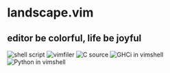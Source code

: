 landscape.vim
==================================
editor be colorful, life be joyful
----------------------------------
![shell script](https://github.com/itchyny/landscape.vim/raw/master/img/1.png)
![vimfiler](https://github.com/itchyny/landscape.vim/raw/master/img/2.png)
![C source](https://github.com/itchyny/landscape.vim/raw/master/img/3.png)
![GHCi in vimshell](https://github.com/itchyny/landscape.vim/raw/master/img/4.png)
![Python in vimshell](https://github.com/itchyny/landscape.vim/raw/master/img/5.png)


